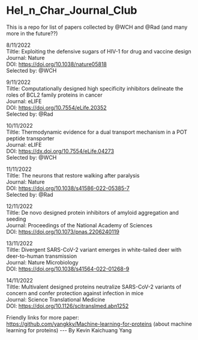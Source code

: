 # Hel_n_Char_Journal_Club
This is a repo for list of papers collected by @WCH and @Rad (and many more in the future??)

8/11/2022  
Tiltle: Exploiting the defensive sugars of HIV-1 for drug and vaccine design  
Journal: Nature  
DOI: https://doi.org/10.1038/nature05818  
Selected by: @WCH  

9/11/2022  
Tiltle: Computationally designed high specificity inhibitors delineate the roles of BCL2 family proteins in cancer  
Journal: eLIFE  
DOI: https://doi.org/10.7554/eLife.20352  
Selected by: @Rad  

10/11/2022  
Tiltle: Thermodynamic evidence for a dual transport mechanism in a POT peptide transporter  
Journal: eLIFE  
DOI: https://dx.doi.org/10.7554/eLife.04273  
Selected by: @WCH  

11/11/2022  
Tiltle: The neurons that restore walking after paralysis  
Journal: Nature  
DOI: https://doi.org/10.1038/s41586-022-05385-7  
Selected by: @Rad  

12/11/2022  
Tiltle: De novo designed protein inhibitors of amyloid aggregation and seeding  
Journal: Proceedings of the National Academy of Sciences  
DOI: https://doi.org/10.1073/pnas.2206240119  

13/11/2022  
Tiltle: Divergent SARS-CoV-2 variant emerges in white-tailed deer with deer-to-human transmission  
Journal: Nature Microbiology  
DOI: https://doi.org/10.1038/s41564-022-01268-9  

14/11/2022  
Tiltle: Multivalent designed proteins neutralize SARS-CoV-2 variants of concern and confer protection against infection in mice  
Journal: Science Translational Medicine  
DOI: https://doi.org/10.1126/scitranslmed.abn1252  

Friendly links for more paper:  
https://github.com/yangkky/Machine-learning-for-proteins (about machine learning for proteins) --- By Kevin Kaichuang Yang
